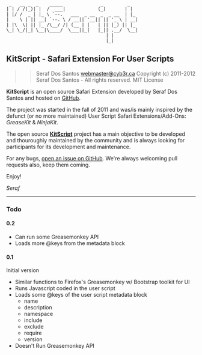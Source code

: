 ```
 _   __ _  _    _____              _         _   
| | / /(_)| |  /  ___|            (_)       | |  
| |/ /  _ | |_ \ `--.   ___  _ __  _  _ __  | |_ 
|    \ | || __| `--. \ / __|| '__|| || '_ \ | __|
| |\  \| || |_ /\__/ /| (__ | |   | || |_) || |_ 
\_| \_/|_| \__|\____/  \___||_|   |_|| .__/  \__|
                                     | |         
                                     |_|         
```

## KitScript - Safari Extension For User Scripts

>> Seraf Dos Santos <webmaster@cyb3r.ca>
>> Copyright (c) 2011-2012 Seraf Dos Santos - All rights reserved.
>> MIT License

**KitScript** is an open source Safari Extension developed by Seraf Dos Santos and hosted on [GitHub](https://github.com/Syr3f/KitScript).

The project was started in the fall of 2011 and was/is mainly inspired by the defunct (or no more maintained) User Script Safari Extensions/Add-Ons: *GreaseKit* &amp; *NinjaKit*.

The open source **[KitScript](https://syr3fgithub.com/KitScript)** project has a main objective to be developed and thouroughly maintained by the community and is always looking for participants for its development and maintenance.

For any bugs, [open an issue on GitHub](https://github.com/Syr3f/KitScript/issues). We're always welcoming pull requests also, keep them coming.

Enjoy!

*Seraf*

- - -

### Todo

#### 0.2

* Can run some Greasemonkey API
* Loads more @keys from the metadata block

#### 0.1

Initial version

* Similar functions to Firefox's Greasemonkey w/ Bootstrap toolkit for UI
* Runs Javascript coded in the user script
* Loads some @keys of the user script metadata block
    * name
    * description
    * namespace
    * include
    * exclude
    * require
    * version
* Doesn't Run Greasemonkey API
